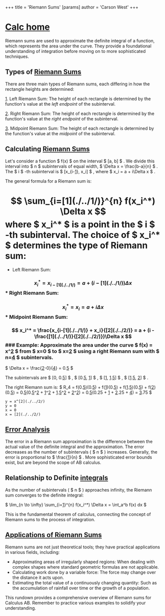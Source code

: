 +++
 title = 'Riemann Sums'
[params]
	author = 'Carson West'
+++
# [Calc home](./../calc-home/)
Riemann sums are used to approximate the definite integral of a function, which represents the area under the curve.  They provide a foundational understanding of integration before moving on to more sophisticated techniques.

## Types of [Riemann Sums](./../riemann-sums/) 
There are three main types of Riemann sums, each differing in how the rectangle heights are determined:

[1](./../1/). Left Riemann Sum: The height of each rectangle is determined by the function's value at the *left endpoint* of the subinterval.

[2](./../2/). Right Riemann Sum: The height of each rectangle is determined by the function's value at the *right endpoint* of the subinterval.

[3](./../3/). Midpoint Riemann Sum: The height of each rectangle is determined by the function's value at the *midpoint* of the subinterval.


##  Calculating [Riemann Sums](./../riemann-sums/) 
Let's consider a function  $ f(x) $  on the interval  $ [a, b] $ . We divide this interval into  $ n $  subintervals of equal width,  $ \Delta x = \frac{b-a}{n} $ .  The  $ i $ -th subinterval is  $ [x_{i-[1](./../1/)}, x_i] $ , where  $ x_i = a + i\Delta x $ .

The general formula for a Riemann sum is:
#  $$  \sum_{i=[1](./../1/)}^{n} f(x_i^*) \Delta x  $$  where  $ x_i^* $  is a point in the  $ i $ -th subinterval.  The choice of  $ x_i^* $  determines the type of Riemann sum:
* Left Riemann Sum: 
###  $$ x_i^* = x_{i-[1](./../1/)} = a + (i-[1](./../1/))\Delta x $$  * Right Riemann Sum: 
###  $$ x_i^* = x_i = a + i\Delta x $$  * Midpoint Riemann Sum: 
###  $$ x_i^* = \frac{x_{i-[1](./../1/)} + x_i}{[2](./../2/)} = a + (i - \frac{[1](./../1/)}{[2](./../2/)})\Delta x $$  ### Example: Approximate the area under the curve  $ f(x) = x^[2](./../2/) $  from  $ x=0 $  to  $ x=[2](./../2/) $  using a right Riemann sum with  $ n=[4](./../4/) $  subintervals.

 $ \Delta x = \frac{[2](./../2/)-0}{[4](./../4/)} = 0.[5](./../5/) $ 

The subintervals are  $ [0, 0.[5](./../5/)] $ ,  $ [0.[5](./../5/), [1](./../1/)] $ ,  $ [[1](./../1/), [1](./../1/).[5](./../5/)] $ ,  $ [[1](./../1/).[5](./../5/), [2](./../2/)] $ .

The right Riemann sum is:
 $ R_4 = f(0.[5](./../5/))(0.[5](./../5/)) + f([1](./../1/))(0.[5](./../5/)) + f([1](./../1/).[5](./../5/))(0.[5](./../5/)) + f([2](./../2/))(0.[5](./../5/)) = 0.[5](./../5/)(0.[5](./../5/)^[2](./../2/) + [1](./../1/)^[2](./../2/) + [1](./../1/).[5](./../5/)^[2](./../2/) + [2](./../2/)^[2](./../2/)) = 0.[5](./../5/)(0.25 + [1](./../1/) + [2](./../2/).25 + [4](./../4/)) = [3](./../3/).75 $ 


```desmos-graph
y = x^[2](./../2/)
y = 0
x = 0
x = [2](./../2/)
```

## [Error Analysis](./../error-analysis/)

The error in a Riemann sum approximation is the difference between the actual value of the definite integral and the approximation. The error decreases as the number of subintervals ( $ n $ ) increases.  Generally, the error is proportional to  $ \frac{[1](./../1/)}{n} $ .  More sophisticated error bounds exist, but are beyond the scope of AB calculus.


##  Relationship to Definite [integrals](./../integrals/)

As the number of subintervals ( $ n $ ) approaches infinity, the Riemann sum converges to the definite integral:

 $ \lim_{n \to \infty} \sum_{i=[1](./../1/)}^{n} f(x_i^*) \Delta x = \int_a^b f(x) dx $ 

This is the fundamental theorem of calculus, connecting the concept of Riemann sums to the process of integration.


## [Applications of Riemann Sums](./../applications-of-riemann-sums/)

Riemann sums are not just theoretical tools; they have practical applications in various fields, including:

* Approximating areas of irregularly shaped regions:  When dealing with complex shapes where standard geometric formulas are not applicable.
* Calculating work done by a variable force:  The force may change over the distance it acts upon.
* Estimating the total value of a continuously changing quantity:  Such as the accumulation of rainfall over time or the growth of a population.


This rundown provides a comprehensive overview of Riemann sums for Calculus AB. Remember to practice various examples to solidify your understanding.
